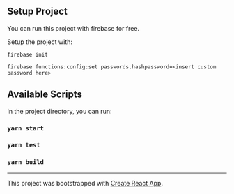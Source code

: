 ## Setup Project

You can run this project with firebase for free.

Setup the project with:

`firebase init`

`firebase functions:config:set passwords.hashpassword=<insert custom password here>`


## Available Scripts

In the project directory, you can run:

### `yarn start`

### `yarn test`

### `yarn build`

---

This project was bootstrapped with [Create React App](https://github.com/facebook/create-react-app).
